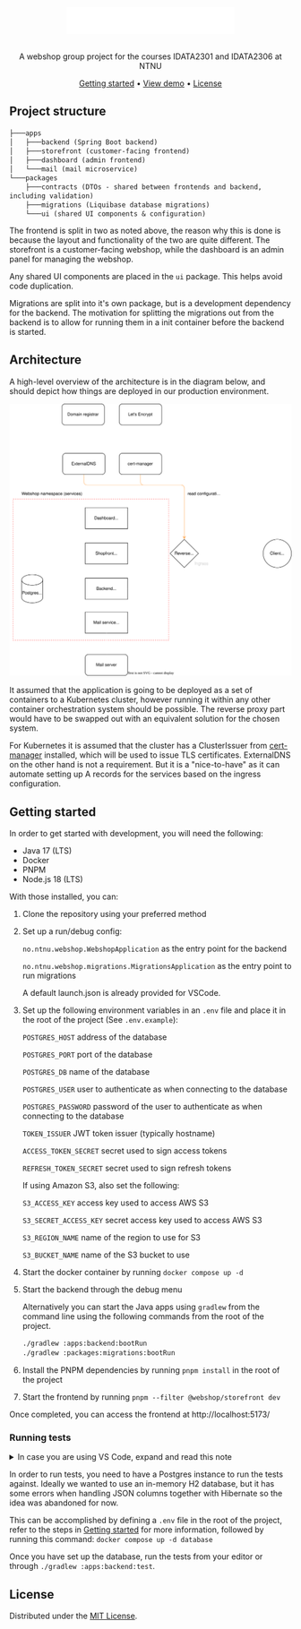 <div align="center">
  <img align="center" width="300" src="docs/assets/logo-big.svg" />
</div>
<br />
<p align="center">A webshop group project for the courses IDATA2301 and IDATA2306 at NTNU</p>

<div align="center">
  <a href="#getting-started">Getting started</a> •
  <a href="#">View demo</a> •
  <a href="#license">License</a>
</div>

## Project structure

```
├───apps
│   ├───backend (Spring Boot backend)
│   ├───storefront (customer-facing frontend)
│   ├───dashboard (admin frontend)
│   └───mail (mail microservice)
└───packages
    ├───contracts (DTOs - shared between frontends and backend, including validation)
    ├───migrations (Liquibase database migrations)
    └───ui (shared UI components & configuration)
```

The frontend is split in two as noted above, the reason why this is done is because the layout and functionality of the two are quite different. The storefront is a customer-facing webshop, while the dashboard is an admin panel for managing the webshop. 

Any shared UI components are placed in the `ui` package. This helps avoid code duplication. 

Migrations are split into it's own package, but is a development dependency for the backend. The motivation for splitting the migrations out from the backend is to allow for running them in a init container before the backend is started. 

## Architecture

A high-level overview of the architecture is in the diagram below, and should depict how things are deployed in our production environment.


<div align="center">
  <img alt="Architectural diagram" src="docs/diagrams/architecture.drawio.svg" />
</div>


It assumed that the application is going to be deployed as a set of containers to a Kubernetes cluster, however running it within any other container orchestration system should be possible. The reverse proxy part would have to be swapped out with an equivalent solution for the chosen system. 

For Kubernetes it is assumed that the cluster has a ClusterIssuer from [cert-manager](https://cert-manager.io/) installed, which will be used to issue TLS certificates.
ExternalDNS on the other hand is not a requirement. But it is a "nice-to-have" as it can automate setting up A records for the services based on the ingress configuration. 


## Getting started

In order to get started with development, you will need the following:

- Java 17 (LTS)
- Docker
- PNPM 
- Node.js 18 (LTS)

With those installed, you can:

1. Clone the repository using your preferred method

2. Set up a run/debug config:

    `no.ntnu.webshop.WebshopApplication` as the entry point for the backend
    
    `no.ntnu.webshop.migrations.MigrationsApplication` as the entry point to run migrations

    A default launch.json is already provided for VSCode.

3. Set up the following environment variables in an `.env` file and place it in the root of the project (See `.env.example`):

    `POSTGRES_HOST` address of the database

    `POSTGRES_PORT` port of the database

    `POSTGRES_DB` name of the database

    `POSTGRES_USER` user to authenticate as when connecting to the database

    `POSTGRES_PASSWORD` password of the user to authenticate as when connecting to the database

    `TOKEN_ISSUER` JWT token issuer (typically hostname)

    `ACCESS_TOKEN_SECRET` secret used to sign access tokens

    `REFRESH_TOKEN_SECRET` secret used to sign refresh tokens

    If using Amazon S3, also set the following:

    `S3_ACCESS_KEY` access key used to access AWS S3

    `S3_SECRET_ACCESS_KEY` secret access key used to access AWS S3

    `S3_REGION_NAME` name of the region to use for S3 

    `S3_BUCKET_NAME` name of the S3 bucket to use

4. Start the docker container by running `docker compose up -d`

5. Start the backend through the debug menu

    Alternatively you can start the Java apps using `gradlew` from the command line using the following commands from the root of the project.

    ```bash
    ./gradlew :apps:backend:bootRun
    ./gradlew :packages:migrations:bootRun
    ```

6. Install the PNPM dependencies by running `pnpm install` in the root of the project

7. Start the frontend by running `pnpm --filter @webshop/storefront dev`

Once completed, you can access the frontend at http://localhost:5173/


### Running tests

<details>

<summary>In case you are using VS Code, expand and read this note</summary>

Add the following to your `settings.json` to enable running tests from VS Code:

```json
{
  "java.test.config": [
    {
      "name": "local",
      "workingDirectory": "${workspaceFolder}",
      "env": { 
        "spring.config.location": "${workspaceFolder}/apps/backend/src/test/resources/",
      },
    },
  ]
}
```
</details>

In order to run tests, you need to have a Postgres instance to run the tests against. Ideally we wanted to use an in-memory H2 database, but it has some errors when handling JSON columns together with Hibernate so the idea was abandoned for now.

This can be accomplished by defining a `.env` file in the root of the project, refer to the steps in [Getting started](#getting-started) for more information, followed by running this command: `docker compose up -d database`

Once you have set up the database, run the tests from your editor or through `./gradlew :apps:backend:test`.


## License

Distributed under the [MIT License](LICENSE).

